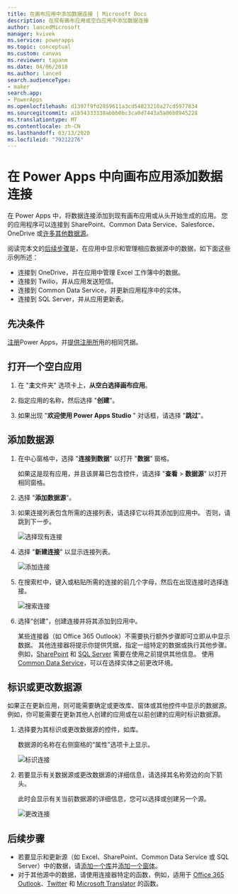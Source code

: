 ```yaml
---
title: 在画布应用中添加数据连接 | Microsoft Docs
description: 在现有画布应用或空白应用中添加数据连接
author: lancedMicrosoft
manager: kvivek
ms.service: powerapps
ms.topic: conceptual
ms.custom: canvas
ms.reviewer: tapanm
ms.date: 04/06/2018
ms.author: lanced
search.audienceType:
- maker
search.app:
- PowerApps
ms.openlocfilehash: d1397f9fd2859611a3cd54023210a27cd5977834
ms.sourcegitcommit: a1b54333338abbb0bc3ca0d7443a5a06b8945228
ms.translationtype: MT
ms.contentlocale: zh-CN
ms.lasthandoff: 03/13/2020
ms.locfileid: "79212276"
---
```

# <a name="add-a-data-connection-to-a-canvas-app-in-power-apps"></a>在 Power Apps 中向画布应用添加数据连接

在 Power Apps 中，将数据连接添加到现有画布应用或从头开始生成的应用。 您的应用程序可以连接到 SharePoint、Common Data Service、Salesforce、OneDrive 或[许多其他数据源](connections-list.md)。

阅读完本文的[后续步骤](#next-steps)是，在应用中显示和管理相应数据源中的数据，如下面这些示例所述：

* 连接到 OneDrive，并在应用中管理 Excel 工作簿中的数据。
* 连接到 Twilio，并从应用发送短信。
* 连接到 Common Data Service，并更新应用程序中的实体。
* 连接到 SQL Server，并从应用更新表。

## <a name="prerequisites"></a>先决条件

[注册](../signup-for-powerapps.md)Power Apps，并[提供注册所](https://make.powerapps.com?utm_source=padocs&utm_medium=linkinadoc&utm_campaign=referralsfromdoc)用的相同凭据。

## <a name="open-a-blank-app"></a>打开一个空白应用

1. 在 "**主**文件夹" 选项卡上，**从空白选择画布应用**。

1. 指定应用的名称，然后选择 "**创建**"。

1. 如果出现 "**欢迎使用 Power Apps Studio** " 对话框，请选择 "**跳过**"。

## <a name="add-data-source"></a>添加数据源

1. 在中心窗格中，选择 "**连接到数据**" 以打开 "**数据**" 窗格。

    如果这是现有应用，并且该屏幕已包含控件，请选择 "**查看** > **数据源**" 以打开相同窗格。

1. 选择 "**添加数据源**"。

1. 如果连接列表包含所需的连接列表，请选择它以将其添加到应用中。 否则，请跳到下一步。

    ![选择现有连接](./media/add-data-connection/choose-existing-connection.png)

1. 选择 "**新建连接**" 以显示连接列表。

    ![添加连接](./media/add-data-connection/add-connection.png)

1. 在搜索栏中，键入或粘贴所需的连接的前几个字母，然后在出现连接时选择连接。

    ![搜索连接](./media/add-data-connection/search-connections.png)

1. 选择“创建”，创建连接并将其添加到应用中。

    某些连接器（如 Office 365 Outlook）不需要执行额外步骤即可立即从中显示数据。 其他连接器将提示你提供凭据，指定一组特定的数据或执行其他步骤。 例如，[SharePoint](connections/connection-sharepoint-online.md) 和 [SQL Server](connections/connection-azure-sqldatabase.md) 需要在使用之前提供其他信息。 使用[Common Data Service](connections/connection-common-data-service.md)，可以在选择实体之前更改环境。

## <a name="identify-or-change-a-data-source"></a>标识或更改数据源
如果正在更新应用，则可能需要确定或更改库、窗体或其他控件中显示的数据源。 例如，你可能需要在更新其他人创建的应用或在以前创建的应用时标识数据源。

1. 选择要为其标识或更改数据源的控件，如库。

    数据源的名称在右侧窗格的“属性”选项卡上显示。

    ![标识连接](./media/add-data-connection/identify-connection.png)

1. 若要显示有关数据源或更改数据源的详细信息，请选择其名称旁边的向下箭头。

    此时会显示有关当前数据源的详细信息，您可以选择或创建另一个源。

    ![更改连接](./media/add-data-connection/change-connection.png)

## <a name="next-steps"></a>后续步骤

* 若要显示和更新源（如 Excel、SharePoint、Common Data Service 或 SQL Server）中的数据，请[添加一个库](add-gallery.md)并[添加一个窗体](add-form.md)。
* 对于其他源中的数据，请使用连接器特定的函数，例如，适用于 [Office 365 Outlook](connections/connection-office365-outlook.md)、[Twitter](connections/connection-twitter.md) 和 [Microsoft Translator](connections/connection-microsoft-translator.md) 的函数。
